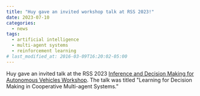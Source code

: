 ```yaml
---
title: "Huy gave an invited workshop talk at RSS 2023!"
date: 2023-07-10
categories:
  - news
tags:
  - artificial intelligence
  - multi-agent systems
  - reinforcement learning
# last_modified_at: 2016-03-09T16:20:02-05:00
---
```


Huy gave an invited talk at the RSS 2023 [Inference and Decision Making for Autonomous Vehicles Workshop](https://sites.google.com/view/idmav-workshop-rss-2023/home?authuser=1). The talk was titled "Learning for Decision Making in Cooperative Multi-agent Systems."